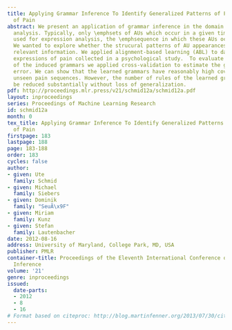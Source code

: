 ```yaml
---
title: Applying Grammar Inference To Identify Generalized Patterns of Facial Expressions
  of Pain
abstract: We present an application of grammar inference in the domain of facial expression
  analysis. Typically, only \emphsets of AUs which occur in a given time frame are
  used for expression analysis, the \emphsequence in which these AUs occur is ignored.
  We wanted to explore whether the strucural patterns of AU appearances contain diagnostically
  relevant information. We applied alignment-based learning (ABL) to data of facial
  expressions of pain collected in a psychological study.  To evaluate the quality
  of the induced grammars we applied cross-validation to estimate the generalization
  error. We can show that the learned grammars have reasonably high coverages for
  unseen pain sequences. However, the number of rules of the learned grammars cannot
  be reduced substantially without loss of generalization.
pdf: http://proceedings.mlr.press/v21/schmid12a/schmid12a.pdf
layout: inproceedings
series: Proceedings of Machine Learning Research
id: schmid12a
month: 0
tex_title: Applying Grammar Inference To Identify Generalized Patterns of Facial Expressions
  of Pain
firstpage: 183
lastpage: 188
page: 183-188
order: 183
cycles: false
author:
- given: Ute
  family: Schmid
- given: Michael
  family: Siebers
- given: Dominik
  family: "SeuÃ\x9F"
- given: Miriam
  family: Kunz
- given: Stefan
  family: Lautenbacher
date: 2012-08-16
address: University of Maryland, College Park, MD, USA
publisher: PMLR
container-title: Proceedings of the Eleventh International Conference on Grammatical
  Inference
volume: '21'
genre: inproceedings
issued:
  date-parts:
  - 2012
  - 8
  - 16
# Format based on citeproc: http://blog.martinfenner.org/2013/07/30/citeproc-yaml-for-bibliographies/
---
```

